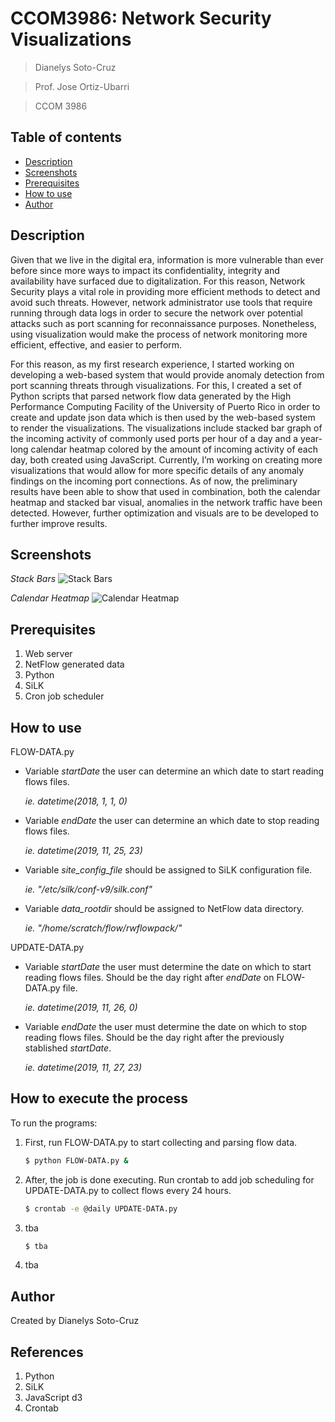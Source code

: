 # CCOM3986: Network Security Visualizations
> Dianelys Soto-Cruz

> Prof. Jose Ortiz-Ubarri

> CCOM 3986

## Table of contents
- [Description](#description)
- [Screenshots](#screenshots)
- [Prerequisites](#prerequisites)
- [How to use](#how-to-use)
- [Author](#author)

## Description
Given that we live in the digital era, information is more vulnerable than ever before since more ways to impact its confidentiality, integrity and availability have surfaced due to digitalization. For this reason, Network Security plays a vital role in providing more efficient methods to detect and avoid such threats. However, network administrator use tools that require running through data logs in order to secure the network over potential attacks such as port scanning for reconnaissance purposes. Nonetheless, using visualization would make the process of network monitoring more efficient, effective, and easier to perform.

For this reason, as my first research experience, I started working on developing a web-based system that would provide anomaly detection from port scanning threats through visualizations. For this, I created a set of Python scripts that parsed network flow data generated by the High Performance Computing Facility of the University of Puerto Rico in order to create and update json data which is then used by the web-based system to render the visualizations. The visualizations include stacked bar graph of the incoming activity of commonly used ports per hour of a day and a year-long calendar heatmap colored by the amount of incoming activity of each day, both created using JavaScript. Currently, I’m working on creating more visualizations that would allow for more specific details of any anomaly findings on the incoming port connections. As of now, the preliminary results have been able to show that used in combination, both the calendar heatmap and stacked bar visual, anomalies in the network traffic have been detected. However, further optimization and visuals are to be developed to further improve results. 

## Screenshots 

_Stack Bars_
![Stack Bars](https://raw.githubusercontent.com/Deneb-Algedi/Research/master/stackBars.png)

_Calendar Heatmap_
![Calendar Heatmap](https://raw.githubusercontent.com/Deneb-Algedi/Research/master/calendar.png)

## Prerequisites
1. Web server
2. NetFlow generated data
3. Python
4. SiLK 
5. Cron job scheduler


## How to use
FLOW-DATA.py
* Variable _startDate_ the user can determine an which date to start reading flows files. 
    
    _ie. datetime(2018, 1, 1, 0)_

* Variable _endDate_ the user can determine an which date to stop reading flows files. 

    _ie. datetime(2019, 11, 25, 23)_
    
* Variable _site_config_file_ should be assigned to SiLK configuration file. 

    _ie. "/etc/silk/conf-v9/silk.conf"_
    
* Variable _data_rootdir_ should be assigned to NetFlow data directory.

    _ie. "/home/scratch/flow/rwflowpack/"_

UPDATE-DATA.py
* Variable _startDate_ the user must determine the date on which to start reading flows files. Should be the day right after _endDate_ on FLOW-DATA.py  file.
    
    _ie. datetime(2019, 11, 26, 0)_

* Variable _endDate_ the user must determine the date on which to stop reading flows files. Should be the day right after the previously stablished _startDate_.

    _ie. datetime(2019, 11, 27, 23)_ 
    

## How to execute the process
To run the programs: 
1) First, run FLOW-DATA.py to start collecting and parsing flow data. 
    ```sh
    $ python FLOW-DATA.py & 
    ```
2) After, the job is done executing. Run crontab to add job scheduling for UPDATE-DATA.py to collect flows every 24 hours.
    ```sh
    $ crontab -e @daily UPDATE-DATA.py
    ```

3)  tba
    ```sh
    $ tba
    ```
4) tba

## Author
Created by Dianelys Soto-Cruz

## References

1. Python
2. SiLK
3. JavaScript d3
4. Crontab


[//]: # (These are reference links used in the body of this note and get stripped out when the markdown processor does its job. There is no need to format nicely because it shouldn't be seen. Thanks SO - http://stackoverflow.com/questions/4823468/store-comments-in-markdown-syntax)


   [dill]: <https://github.com/joemccann/dillinger>
   [git-repo-url]: <https://github.com/joemccann/dillinger.git>
   [john gruber]: <http://daringfireball.net>
   [df1]: <http://daringfireball.net/projects/markdown/>
   [markdown-it]: <https://github.com/markdown-it/markdown-it>
   [Ace Editor]: <http://ace.ajax.org>
   [node.js]: <http://nodejs.org>
   [Twitter Bootstrap]: <http://twitter.github.com/bootstrap/>
   [jQuery]: <http://jquery.com>
   [@tjholowaychuk]: <http://twitter.com/tjholowaychuk>
   [express]: <http://expressjs.com>
   [AngularJS]: <http://angularjs.org>
   [Gulp]: <http://gulpjs.com>

   [PlDb]: <https://github.com/joemccann/dillinger/tree/master/plugins/dropbox/README.md>
   [PlGh]: <https://github.com/joemccann/dillinger/tree/master/plugins/github/README.md>
   [PlGd]: <https://github.com/joemccann/dillinger/tree/master/plugins/googledrive/README.md>
   [PlOd]: <https://github.com/joemccann/dillinger/tree/master/plugins/onedrive/README.md>
   [PlMe]: <https://github.com/joemccann/dillinger/tree/master/plugins/medium/README.md>
   [PlGa]: <https://github.com/RahulHP/dillinger/blob/master/plugins/googleanalytics/README.md>
